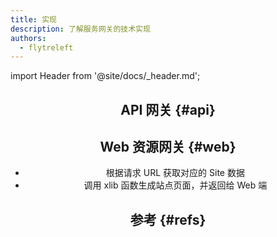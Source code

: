 ```yaml
---
title: 实现
description: 了解服务网关的技术实现
authors:
  - flytreleft
---
```


import Header from '@site/docs/\_header.md';

<Header />

## API 网关 {#api}

## Web 资源网关 {#web}

- 根据请求 URL 获取对应的 Site 数据
- 调用 xlib 函数生成站点页面，并返回给 Web 端

## 参考 {#refs}
